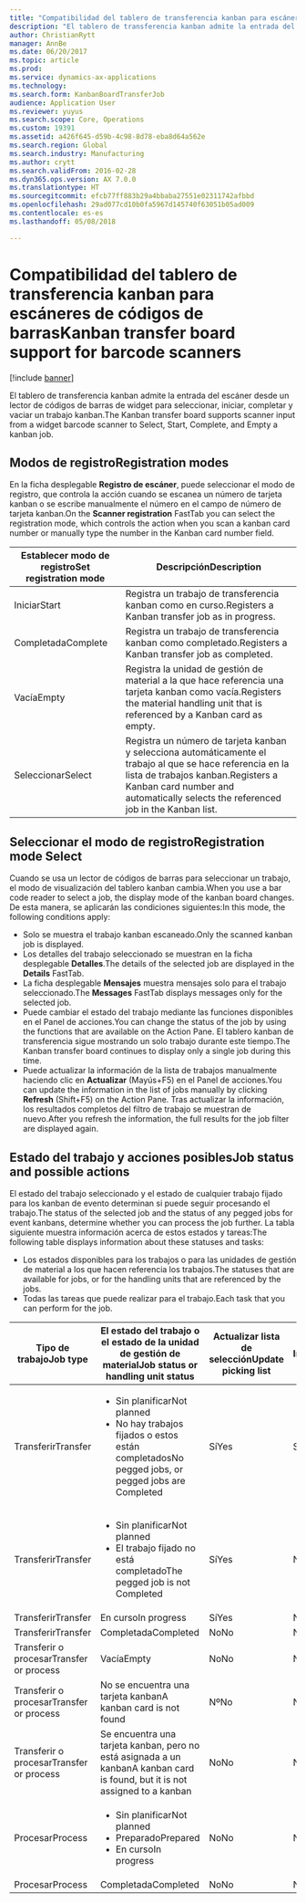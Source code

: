 ```yaml
---
title: "Compatibilidad del tablero de transferencia kanban para escáneres de códigos de barras"
description: "El tablero de transferencia kanban admite la entrada del escáner desde un lector de códigos de barras de widget para seleccionar, iniciar, completar y vaciar un trabajo kanban."
author: ChristianRytt
manager: AnnBe
ms.date: 06/20/2017
ms.topic: article
ms.prod: 
ms.service: dynamics-ax-applications
ms.technology: 
ms.search.form: KanbanBoardTransferJob
audience: Application User
ms.reviewer: yuyus
ms.search.scope: Core, Operations
ms.custom: 19391
ms.assetid: a426f645-d59b-4c98-8d78-eba8d64a562e
ms.search.region: Global
ms.search.industry: Manufacturing
ms.author: crytt
ms.search.validFrom: 2016-02-28
ms.dyn365.ops.version: AX 7.0.0
ms.translationtype: HT
ms.sourcegitcommit: efcb77ff883b29a4bbaba27551e02311742afbbd
ms.openlocfilehash: 29ad077cd10b0fa5967d145740f63051b05ad009
ms.contentlocale: es-es
ms.lasthandoff: 05/08/2018

---
```


# <a name="kanban-transfer-board-support-for-barcode-scanners"></a><span data-ttu-id="aaebf-103">Compatibilidad del tablero de transferencia kanban para escáneres de códigos de barras</span><span class="sxs-lookup"><span data-stu-id="aaebf-103">Kanban transfer board support for barcode scanners</span></span>

[!include [banner](../includes/banner.md)]

<span data-ttu-id="aaebf-104">El tablero de transferencia kanban admite la entrada del escáner desde un lector de códigos de barras de widget para seleccionar, iniciar, completar y vaciar un trabajo kanban.</span><span class="sxs-lookup"><span data-stu-id="aaebf-104">The Kanban transfer board supports scanner input from a widget barcode scanner to Select, Start, Complete, and Empty a kanban job.</span></span>

<a name="registration-modes"></a><span data-ttu-id="aaebf-105">Modos de registro</span><span class="sxs-lookup"><span data-stu-id="aaebf-105">Registration modes</span></span>
------------------

<span data-ttu-id="aaebf-106">En la ficha desplegable **Registro de escáner**, puede seleccionar el modo de registro, que controla la acción cuando se escanea un número de tarjeta kanban o se escribe manualmente el número en el campo de número de tarjeta kanban.</span><span class="sxs-lookup"><span data-stu-id="aaebf-106">On the **Scanner registration** FastTab you can select the registration mode, which controls the action when you scan a kanban card number or manually type the number in the Kanban card number field.</span></span>

| <span data-ttu-id="aaebf-107">Establecer modo de registro</span><span class="sxs-lookup"><span data-stu-id="aaebf-107">Set registration mode</span></span> | <span data-ttu-id="aaebf-108">Descripción</span><span class="sxs-lookup"><span data-stu-id="aaebf-108">Description</span></span>                                                                                     |
|-----------------------|-------------------------------------------------------------------------------------------------|
| <span data-ttu-id="aaebf-109">Iniciar</span><span class="sxs-lookup"><span data-stu-id="aaebf-109">Start</span></span>                 | <span data-ttu-id="aaebf-110">Registra un trabajo de transferencia kanban como en curso.</span><span class="sxs-lookup"><span data-stu-id="aaebf-110">Registers a Kanban transfer job as in progress.</span></span>                                                 |
| <span data-ttu-id="aaebf-111">Completada</span><span class="sxs-lookup"><span data-stu-id="aaebf-111">Complete</span></span>              | <span data-ttu-id="aaebf-112">Registra un trabajo de transferencia kanban como completado.</span><span class="sxs-lookup"><span data-stu-id="aaebf-112">Registers a Kanban transfer job as completed.</span></span>                                                   |
| <span data-ttu-id="aaebf-113">Vacía</span><span class="sxs-lookup"><span data-stu-id="aaebf-113">Empty</span></span>                 | <span data-ttu-id="aaebf-114">Registra la unidad de gestión de material a la que hace referencia una tarjeta kanban como vacía.</span><span class="sxs-lookup"><span data-stu-id="aaebf-114">Registers the material handling unit that is referenced by a Kanban card as empty.</span></span>              |
| <span data-ttu-id="aaebf-115">Seleccionar</span><span class="sxs-lookup"><span data-stu-id="aaebf-115">Select</span></span>                | <span data-ttu-id="aaebf-116">Registra un número de tarjeta kanban y selecciona automáticamente el trabajo al que se hace referencia en la lista de trabajos kanban.</span><span class="sxs-lookup"><span data-stu-id="aaebf-116">Registers a Kanban card number and automatically selects the referenced job in the Kanban list.</span></span> |

 
<a name="registration-mode-select"></a><span data-ttu-id="aaebf-117">Seleccionar el modo de registro</span><span class="sxs-lookup"><span data-stu-id="aaebf-117">Registration mode Select</span></span>
------------------------

<span data-ttu-id="aaebf-118">Cuando se usa un lector de códigos de barras para seleccionar un trabajo, el modo de visualización del tablero kanban cambia.</span><span class="sxs-lookup"><span data-stu-id="aaebf-118">When you use a bar code reader to select a job, the display mode of the kanban board changes.</span></span> <span data-ttu-id="aaebf-119">De esta manera, se aplicarán las condiciones siguientes:</span><span class="sxs-lookup"><span data-stu-id="aaebf-119">In this mode, the following conditions apply:</span></span>

-   <span data-ttu-id="aaebf-120">Solo se muestra el trabajo kanban escaneado.</span><span class="sxs-lookup"><span data-stu-id="aaebf-120">Only the scanned kanban job is displayed.</span></span>
-   <span data-ttu-id="aaebf-121">Los detalles del trabajo seleccionado se muestran en la ficha desplegable **Detalles**.</span><span class="sxs-lookup"><span data-stu-id="aaebf-121">The details of the selected job are displayed in the **Details** FastTab.</span></span>
-   <span data-ttu-id="aaebf-122">La ficha desplegable **Mensajes** muestra mensajes solo para el trabajo seleccionado.</span><span class="sxs-lookup"><span data-stu-id="aaebf-122">The **Messages** FastTab displays messages only for the selected job.</span></span>
-   <span data-ttu-id="aaebf-123">Puede cambiar el estado del trabajo mediante las funciones disponibles en el Panel de acciones.</span><span class="sxs-lookup"><span data-stu-id="aaebf-123">You can change the status of the job by using the functions that are available on the Action Pane.</span></span> <span data-ttu-id="aaebf-124">El tablero kanban de transferencia sigue mostrando un solo trabajo durante este tiempo.</span><span class="sxs-lookup"><span data-stu-id="aaebf-124">The Kanban transfer board continues to display only a single job during this time.</span></span>
-   <span data-ttu-id="aaebf-125">Puede actualizar la información de la lista de trabajos manualmente haciendo clic en **Actualizar** (Mayús+F5) en el Panel de acciones.</span><span class="sxs-lookup"><span data-stu-id="aaebf-125">You can update the information in the list of jobs manually by clicking **Refresh** (Shift+F5) on the Action Pane.</span></span> <span data-ttu-id="aaebf-126">Tras actualizar la información, los resultados completos del filtro de trabajo se muestran de nuevo.</span><span class="sxs-lookup"><span data-stu-id="aaebf-126">After you refresh the information, the full results for the job filter are displayed again.</span></span>

## <a name="job-status-and-possible-actions"></a><span data-ttu-id="aaebf-127">Estado del trabajo y acciones posibles</span><span class="sxs-lookup"><span data-stu-id="aaebf-127">Job status and possible actions</span></span>
<span data-ttu-id="aaebf-128">El estado del trabajo seleccionado y el estado de cualquier trabajo fijado para los kanban de evento determinan si puede seguir procesando el trabajo.</span><span class="sxs-lookup"><span data-stu-id="aaebf-128">The status of the selected job and the status of any pegged jobs for event kanbans, determine whether you can process the job further.</span></span> <span data-ttu-id="aaebf-129">La tabla siguiente muestra información acerca de estos estados y tareas:</span><span class="sxs-lookup"><span data-stu-id="aaebf-129">The following table displays information about these statuses and tasks:</span></span>
-   <span data-ttu-id="aaebf-130">Los estados disponibles para los trabajos o para las unidades de gestión de material a los que hacen referencia los trabajos.</span><span class="sxs-lookup"><span data-stu-id="aaebf-130">The statuses that are available for jobs, or for the handling units that are referenced by the jobs.</span></span>
-   <span data-ttu-id="aaebf-131">Todas las tareas que puede realizar para el trabajo.</span><span class="sxs-lookup"><span data-stu-id="aaebf-131">Each task that you can perform for the job.</span></span>

<table>
<colgroup>
<col width="12%" />
<col width="12%" />
<col width="12%" />
<col width="12%" />
<col width="12%" />
<col width="12%" />
<col width="12%" />
<col width="12%" />
</colgroup>
<thead>
<tr class="header">
<th><span data-ttu-id="aaebf-132">Tipo de trabajo</span><span class="sxs-lookup"><span data-stu-id="aaebf-132">Job type</span></span></th>
<th><span data-ttu-id="aaebf-133">El estado del trabajo o el estado de la unidad de gestión de material</span><span class="sxs-lookup"><span data-stu-id="aaebf-133">Job status or handling unit status</span></span></th>
<th><span data-ttu-id="aaebf-134">Actualizar lista de selección</span><span class="sxs-lookup"><span data-stu-id="aaebf-134">Update picking list</span></span></th>
<th><span data-ttu-id="aaebf-135">Iniciar</span><span class="sxs-lookup"><span data-stu-id="aaebf-135">Start</span></span></th>
<th><span data-ttu-id="aaebf-136">Actualizar registro</span><span class="sxs-lookup"><span data-stu-id="aaebf-136">Update registration</span></span></th>
<th><span data-ttu-id="aaebf-137">Completada</span><span class="sxs-lookup"><span data-stu-id="aaebf-137">Complete</span></span></th>
<th><span data-ttu-id="aaebf-138">Vacía</span><span class="sxs-lookup"><span data-stu-id="aaebf-138">Empty</span></span></th>
<th><span data-ttu-id="aaebf-139">Crear kanbans de evento</span><span class="sxs-lookup"><span data-stu-id="aaebf-139">Create event kanbans</span></span></th>
</tr>
</thead>
<tbody>
<tr class="odd">
<td><span data-ttu-id="aaebf-140">Transferir</span><span class="sxs-lookup"><span data-stu-id="aaebf-140">Transfer</span></span></td>
<td><ul>
<li><span data-ttu-id="aaebf-141">Sin planificar</span><span class="sxs-lookup"><span data-stu-id="aaebf-141">Not planned</span></span></li>
<li><span data-ttu-id="aaebf-142">No hay trabajos fijados o estos están completados</span><span class="sxs-lookup"><span data-stu-id="aaebf-142">No pegged jobs, or pegged jobs are Completed</span></span></li>
</ul></td>
<td><span data-ttu-id="aaebf-143">Sí</span><span class="sxs-lookup"><span data-stu-id="aaebf-143">Yes</span></span></td>
<td><span data-ttu-id="aaebf-144">Sí</span><span class="sxs-lookup"><span data-stu-id="aaebf-144">Yes</span></span></td>
<td><span data-ttu-id="aaebf-145">Sí</span><span class="sxs-lookup"><span data-stu-id="aaebf-145">Yes</span></span></td>
<td><span data-ttu-id="aaebf-146">Sí</span><span class="sxs-lookup"><span data-stu-id="aaebf-146">Yes</span></span></td>
<td><span data-ttu-id="aaebf-147">No</span><span class="sxs-lookup"><span data-stu-id="aaebf-147">No</span></span></td>
<td><span data-ttu-id="aaebf-148">Sí</span><span class="sxs-lookup"><span data-stu-id="aaebf-148">Yes</span></span></td>
</tr>
<tr class="even">
<td><span data-ttu-id="aaebf-149">Transferir</span><span class="sxs-lookup"><span data-stu-id="aaebf-149">Transfer</span></span></td>
<td><ul>
<li><span data-ttu-id="aaebf-150">Sin planificar</span><span class="sxs-lookup"><span data-stu-id="aaebf-150">Not planned</span></span></li>
<li><span data-ttu-id="aaebf-151">El trabajo fijado no está completado</span><span class="sxs-lookup"><span data-stu-id="aaebf-151">The pegged job is not Completed</span></span></li>
</ul></td>
<td><span data-ttu-id="aaebf-152">Sí</span><span class="sxs-lookup"><span data-stu-id="aaebf-152">Yes</span></span></td>
<td><span data-ttu-id="aaebf-153">No</span><span class="sxs-lookup"><span data-stu-id="aaebf-153">No</span></span></td>
<td><span data-ttu-id="aaebf-154">Sí</span><span class="sxs-lookup"><span data-stu-id="aaebf-154">Yes</span></span></td>
<td><span data-ttu-id="aaebf-155">No</span><span class="sxs-lookup"><span data-stu-id="aaebf-155">No</span></span></td>
<td><span data-ttu-id="aaebf-156">No</span><span class="sxs-lookup"><span data-stu-id="aaebf-156">No</span></span></td>
<td><span data-ttu-id="aaebf-157">No</span><span class="sxs-lookup"><span data-stu-id="aaebf-157">No</span></span></td>
</tr>
<tr class="odd">
<td><span data-ttu-id="aaebf-158">Transferir</span><span class="sxs-lookup"><span data-stu-id="aaebf-158">Transfer</span></span></td>
<td><span data-ttu-id="aaebf-159">En curso</span><span class="sxs-lookup"><span data-stu-id="aaebf-159">In progress</span></span></td>
<td><span data-ttu-id="aaebf-160">Sí</span><span class="sxs-lookup"><span data-stu-id="aaebf-160">Yes</span></span></td>
<td><span data-ttu-id="aaebf-161">No</span><span class="sxs-lookup"><span data-stu-id="aaebf-161">No</span></span></td>
<td><span data-ttu-id="aaebf-162">Sí</span><span class="sxs-lookup"><span data-stu-id="aaebf-162">Yes</span></span></td>
<td><span data-ttu-id="aaebf-163">Sí</span><span class="sxs-lookup"><span data-stu-id="aaebf-163">Yes</span></span></td>
<td><span data-ttu-id="aaebf-164">No</span><span class="sxs-lookup"><span data-stu-id="aaebf-164">No</span></span></td>
<td><span data-ttu-id="aaebf-165">No</span><span class="sxs-lookup"><span data-stu-id="aaebf-165">No</span></span></td>
</tr>
<tr class="even">
<td><span data-ttu-id="aaebf-166">Transferir</span><span class="sxs-lookup"><span data-stu-id="aaebf-166">Transfer</span></span></td>
<td><span data-ttu-id="aaebf-167">Completada</span><span class="sxs-lookup"><span data-stu-id="aaebf-167">Completed</span></span></td>
<td><span data-ttu-id="aaebf-168">No</span><span class="sxs-lookup"><span data-stu-id="aaebf-168">No</span></span></td>
<td><span data-ttu-id="aaebf-169">No</span><span class="sxs-lookup"><span data-stu-id="aaebf-169">No</span></span></td>
<td><span data-ttu-id="aaebf-170">No</span><span class="sxs-lookup"><span data-stu-id="aaebf-170">No</span></span></td>
<td><span data-ttu-id="aaebf-171">No</span><span class="sxs-lookup"><span data-stu-id="aaebf-171">No</span></span></td>
<td><span data-ttu-id="aaebf-172">Sí</span><span class="sxs-lookup"><span data-stu-id="aaebf-172">Yes</span></span></td>
<td><span data-ttu-id="aaebf-173">No</span><span class="sxs-lookup"><span data-stu-id="aaebf-173">No</span></span></td>
</tr>
<tr class="odd">
<td><span data-ttu-id="aaebf-174">Transferir o procesar</span><span class="sxs-lookup"><span data-stu-id="aaebf-174">Transfer or process</span></span></td>
<td><span data-ttu-id="aaebf-175">Vacía</span><span class="sxs-lookup"><span data-stu-id="aaebf-175">Empty</span></span></td>
<td><span data-ttu-id="aaebf-176">No</span><span class="sxs-lookup"><span data-stu-id="aaebf-176">No</span></span></td>
<td><span data-ttu-id="aaebf-177">No</span><span class="sxs-lookup"><span data-stu-id="aaebf-177">No</span></span></td>
<td><span data-ttu-id="aaebf-178">No</span><span class="sxs-lookup"><span data-stu-id="aaebf-178">No</span></span></td>
<td><span data-ttu-id="aaebf-179">No</span><span class="sxs-lookup"><span data-stu-id="aaebf-179">No</span></span></td>
<td><span data-ttu-id="aaebf-180">No</span><span class="sxs-lookup"><span data-stu-id="aaebf-180">No</span></span></td>
<td><span data-ttu-id="aaebf-181">No</span><span class="sxs-lookup"><span data-stu-id="aaebf-181">No</span></span></td>
</tr>
<tr class="even">
<td><span data-ttu-id="aaebf-182">Transferir o procesar</span><span class="sxs-lookup"><span data-stu-id="aaebf-182">Transfer or process</span></span></td>
<td><span data-ttu-id="aaebf-183">No se encuentra una tarjeta kanban</span><span class="sxs-lookup"><span data-stu-id="aaebf-183">A kanban card is not found</span></span></td>
<td><span data-ttu-id="aaebf-184">Nº</span><span class="sxs-lookup"><span data-stu-id="aaebf-184">No</span></span></td>
<td><span data-ttu-id="aaebf-185">Nº</span><span class="sxs-lookup"><span data-stu-id="aaebf-185">No</span></span></td>
<td><span data-ttu-id="aaebf-186">Nº</span><span class="sxs-lookup"><span data-stu-id="aaebf-186">No</span></span></td>
<td><span data-ttu-id="aaebf-187">Nº</span><span class="sxs-lookup"><span data-stu-id="aaebf-187">No</span></span></td>
<td><span data-ttu-id="aaebf-188">Nº</span><span class="sxs-lookup"><span data-stu-id="aaebf-188">No</span></span></td>
<td><span data-ttu-id="aaebf-189">Nº</span><span class="sxs-lookup"><span data-stu-id="aaebf-189">No</span></span></td>
</tr>
<tr class="odd">
<td><span data-ttu-id="aaebf-190">Transferir o procesar</span><span class="sxs-lookup"><span data-stu-id="aaebf-190">Transfer or process</span></span></td>
<td><span data-ttu-id="aaebf-191">Se encuentra una tarjeta kanban, pero no está asignada a un kanban</span><span class="sxs-lookup"><span data-stu-id="aaebf-191">A kanban card is found, but it is not assigned to a kanban</span></span></td>
<td><span data-ttu-id="aaebf-192">No</span><span class="sxs-lookup"><span data-stu-id="aaebf-192">No</span></span></td>
<td><span data-ttu-id="aaebf-193">No</span><span class="sxs-lookup"><span data-stu-id="aaebf-193">No</span></span></td>
<td><span data-ttu-id="aaebf-194">No</span><span class="sxs-lookup"><span data-stu-id="aaebf-194">No</span></span></td>
<td><span data-ttu-id="aaebf-195">No</span><span class="sxs-lookup"><span data-stu-id="aaebf-195">No</span></span></td>
<td><span data-ttu-id="aaebf-196">No</span><span class="sxs-lookup"><span data-stu-id="aaebf-196">No</span></span></td>
<td><span data-ttu-id="aaebf-197">No</span><span class="sxs-lookup"><span data-stu-id="aaebf-197">No</span></span></td>
</tr>
<tr class="even">
<td><span data-ttu-id="aaebf-198">Procesar</span><span class="sxs-lookup"><span data-stu-id="aaebf-198">Process</span></span></td>
<td><ul>
<li><span data-ttu-id="aaebf-199">Sin planificar</span><span class="sxs-lookup"><span data-stu-id="aaebf-199">Not planned</span></span></li>
<li><span data-ttu-id="aaebf-200">Preparado</span><span class="sxs-lookup"><span data-stu-id="aaebf-200">Prepared</span></span></li>
<li><span data-ttu-id="aaebf-201">En curso</span><span class="sxs-lookup"><span data-stu-id="aaebf-201">In progress</span></span></li>
</ul></td>
<td><span data-ttu-id="aaebf-202">No</span><span class="sxs-lookup"><span data-stu-id="aaebf-202">No</span></span></td>
<td><span data-ttu-id="aaebf-203">No</span><span class="sxs-lookup"><span data-stu-id="aaebf-203">No</span></span></td>
<td><span data-ttu-id="aaebf-204">No</span><span class="sxs-lookup"><span data-stu-id="aaebf-204">No</span></span></td>
<td><span data-ttu-id="aaebf-205">No</span><span class="sxs-lookup"><span data-stu-id="aaebf-205">No</span></span></td>
<td><span data-ttu-id="aaebf-206">No</span><span class="sxs-lookup"><span data-stu-id="aaebf-206">No</span></span></td>
<td><span data-ttu-id="aaebf-207">No</span><span class="sxs-lookup"><span data-stu-id="aaebf-207">No</span></span></td>
</tr>
<tr class="odd">
<td><span data-ttu-id="aaebf-208">Procesar</span><span class="sxs-lookup"><span data-stu-id="aaebf-208">Process</span></span></td>
<td><span data-ttu-id="aaebf-209">Completada</span><span class="sxs-lookup"><span data-stu-id="aaebf-209">Completed</span></span></td>
<td><span data-ttu-id="aaebf-210">No</span><span class="sxs-lookup"><span data-stu-id="aaebf-210">No</span></span></td>
<td><span data-ttu-id="aaebf-211">No</span><span class="sxs-lookup"><span data-stu-id="aaebf-211">No</span></span></td>
<td><span data-ttu-id="aaebf-212">No</span><span class="sxs-lookup"><span data-stu-id="aaebf-212">No</span></span></td>
<td><span data-ttu-id="aaebf-213">No</span><span class="sxs-lookup"><span data-stu-id="aaebf-213">No</span></span></td>
<td><span data-ttu-id="aaebf-214">No</span><span class="sxs-lookup"><span data-stu-id="aaebf-214">No</span></span></td>
<td><span data-ttu-id="aaebf-215">No</span><span class="sxs-lookup"><span data-stu-id="aaebf-215">No</span></span></td>
</tr>
</tbody>
</table>






